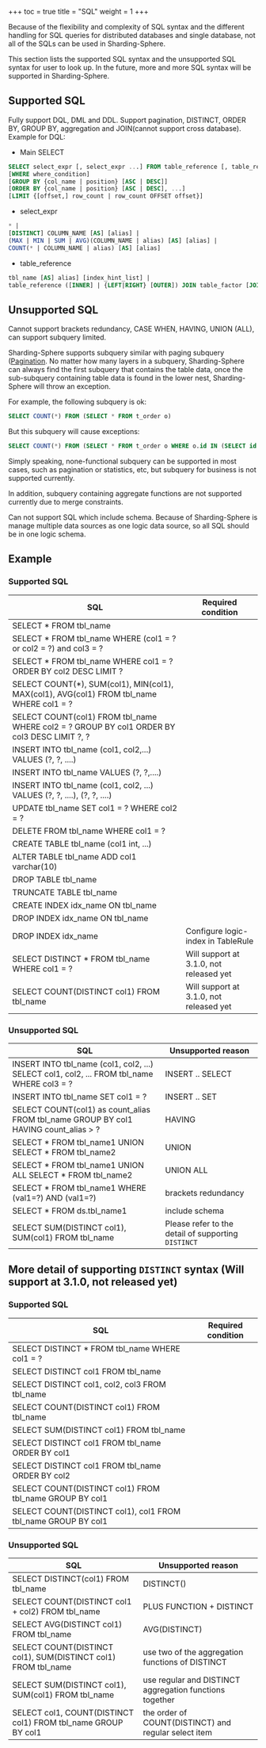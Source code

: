 +++
toc = true
title = "SQL"
weight = 1
+++

Because of the flexibility and complexity of SQL syntax and the different handling for SQL queries for distributed databases and single database, not all of the SQLs can be used in Sharding-Sphere.

This section lists the supported SQL syntax and the unsupported SQL syntax for user to look up. In the future, more and more SQL syntax will be supported in Sharding-Sphere.

## Supported SQL

Fully support DQL, DML and DDL. Support pagination, DISTINCT, ORDER BY, GROUP BY, aggregation and JOIN(cannot support cross database). Example for DQL: 

- Main SELECT

```sql
SELECT select_expr [, select_expr ...] FROM table_reference [, table_reference ...]
[WHERE where_condition] 
[GROUP BY {col_name | position} [ASC | DESC]] 
[ORDER BY {col_name | position} [ASC | DESC], ...] 
[LIMIT {[offset,] row_count | row_count OFFSET offset}]
```

- select_expr

```sql
* | 
[DISTINCT] COLUMN_NAME [AS] [alias] | 
(MAX | MIN | SUM | AVG)(COLUMN_NAME | alias) [AS] [alias] | 
COUNT(* | COLUMN_NAME | alias) [AS] [alias]
```

- table_reference

```sql
tbl_name [AS] alias] [index_hint_list] | 
table_reference ([INNER] | {LEFT|RIGHT} [OUTER]) JOIN table_factor [JOIN ON conditional_expr | USING (column_list)] | 
```

## Unsupported SQL

Cannot support brackets redundancy, CASE WHEN, HAVING, UNION (ALL), can support subquery limited.

Sharding-Sphere supports subquery similar with paging subquery ([Pagination]((/features/sharding/usage-standard/pagination)). No matter how many layers in a subquery, Sharding-Sphere can always find the first subquery that contains the table data, once the sub-subquery containing table data is found in the lower nest, Sharding-Sphere will throw an exception.

For example, the following subquery is ok: 

```sql
SELECT COUNT(*) FROM (SELECT * FROM t_order o)
```

But this subquery will cause exceptions: 

```sql
SELECT COUNT(*) FROM (SELECT * FROM t_order o WHERE o.id IN (SELECT id FROM t_order WHERE status = ?))
```

Simply speaking, none-functional subquery can be supported in most cases, such as pagination or statistics, etc, but subquery for business is not supported currently.

In addition, subquery containing aggregate functions are not supported currently due to merge constraints.

Can not support SQL which include schema. Because of Sharding-Sphere is manage multiple data sources as one logic data source, so all SQL should be in one logic schema.

## Example

### Supported SQL

| SQL                                                                                         | Required condition                  |
| ------------------------------------------------------------------------------------------- | ----------------------------------- |
| SELECT * FROM tbl_name                                                                      |                                     |
| SELECT * FROM tbl_name WHERE (col1 = ? or col2 = ?) and col3 = ?                            |                                     |
| SELECT * FROM tbl_name WHERE col1 = ? ORDER BY col2 DESC LIMIT ?                            |                                     |
| SELECT COUNT(*), SUM(col1), MIN(col1), MAX(col1), AVG(col1) FROM tbl_name WHERE col1 = ?    |                                     |
| SELECT COUNT(col1) FROM tbl_name WHERE col2 = ? GROUP BY col1 ORDER BY col3 DESC LIMIT ?, ? |                                     |
| INSERT INTO tbl_name (col1, col2,...) VALUES (?, ?, ....)                                   |                                     |
| INSERT INTO tbl_name VALUES (?, ?,....)                                                     |                                     |
| INSERT INTO tbl_name (col1, col2, ...) VALUES (?, ?, ....), (?, ?, ....)                    |                                     |
| UPDATE tbl_name SET col1 = ? WHERE col2 = ?                                                 |                                     |
| DELETE FROM tbl_name WHERE col1 = ?                                                         |                                     |
| CREATE TABLE tbl_name (col1 int, ...)                                                       |                                     |
| ALTER TABLE tbl_name ADD col1 varchar(10)                                                   |                                     |
| DROP TABLE tbl_name                                                                         |                                     |
| TRUNCATE TABLE tbl_name                                                                     |                                     |
| CREATE INDEX idx_name ON tbl_name                                                           |                                     |
| DROP INDEX idx_name ON tbl_name                                                             |                                     |
| DROP INDEX idx_name                                                                         |  Configure logic-index in TableRule |
| SELECT DISTINCT * FROM tbl_name WHERE col1 = ?                                              |  Will support at 3.1.0, not released yet |
| SELECT COUNT(DISTINCT col1) FROM tbl_name                                                   |  Will support at 3.1.0, not released yet |

### Unsupported SQL

| SQL                                                                                         | Unsupported reason                                      |
| ------------------------------------------------------------------------------------------- |-------------------------------------------------------- |
| INSERT INTO tbl_name (col1, col2, ...) SELECT col1, col2, ... FROM tbl_name WHERE col3 = ?  | INSERT .. SELECT                                        |
| INSERT INTO tbl_name SET col1 = ?                                                           | INSERT .. SET                                           |
| SELECT COUNT(col1) as count_alias FROM tbl_name GROUP BY col1 HAVING count_alias > ?        | HAVING                                                  |
| SELECT * FROM tbl_name1 UNION SELECT * FROM tbl_name2                                       | UNION                                                   |
| SELECT * FROM tbl_name1 UNION ALL SELECT * FROM tbl_name2                                   | UNION ALL                                               |
| SELECT * FROM tbl_name1 WHERE (val1=?) AND (val1=?)                                         | brackets redundancy                                     |
| SELECT * FROM ds.tbl_name1                                                                  | include schema                                          |
| SELECT SUM(DISTINCT col1), SUM(col1) FROM tbl_name                                          | Please refer to the detail of supporting `DISTINCT`     |


## More detail of supporting `DISTINCT` syntax (Will support at 3.1.0, not released yet)

### Supported SQL

| SQL                                                                                         | Required condition                  |
| ------------------------------------------------------------------------------------------- | ----------------------------------- |
| SELECT DISTINCT * FROM tbl_name WHERE col1 = ?                                              |                                     |
| SELECT DISTINCT col1 FROM tbl_name                                                          |                                     |
| SELECT DISTINCT col1, col2, col3 FROM tbl_name                                              |                                     |
| SELECT COUNT(DISTINCT col1) FROM tbl_name                                                   |                                     |
| SELECT SUM(DISTINCT col1) FROM tbl_name                                                     |                                     |
| SELECT DISTINCT col1 FROM tbl_name ORDER BY col1                                            |                                     |
| SELECT DISTINCT col1 FROM tbl_name ORDER BY col2                                            |                                     |
| SELECT COUNT(DISTINCT col1) FROM tbl_name GROUP BY col1                                     |                                     |
| SELECT COUNT(DISTINCT col1), col1 FROM tbl_name GROUP BY col1                               |                                     |

### Unsupported SQL

| SQL                                                                                         | Unsupported reason                                      |
| ------------------------------------------------------------------------------------------- |-------------------------------------------------------- |
| SELECT DISTINCT(col1) FROM tbl_name                                                         | DISTINCT()                                              |
| SELECT COUNT(DISTINCT col1 + col2) FROM tbl_name                                            | PLUS FUNCTION + DISTINCT                                |
| SELECT AVG(DISTINCT col1) FROM tbl_name                                                     | AVG(DISTINCT)                                           |
| SELECT COUNT(DISTINCT col1), SUM(DISTINCT col1) FROM tbl_name                               | use two of the aggregation functions of DISTINCT        |
| SELECT SUM(DISTINCT col1), SUM(col1) FROM tbl_name                                          | use regular and DISTINCT aggregation functions together |
| SELECT col1, COUNT(DISTINCT col1) FROM tbl_name GROUP BY col1                               | the order of COUNT(DISTINCT) and regular select item    |